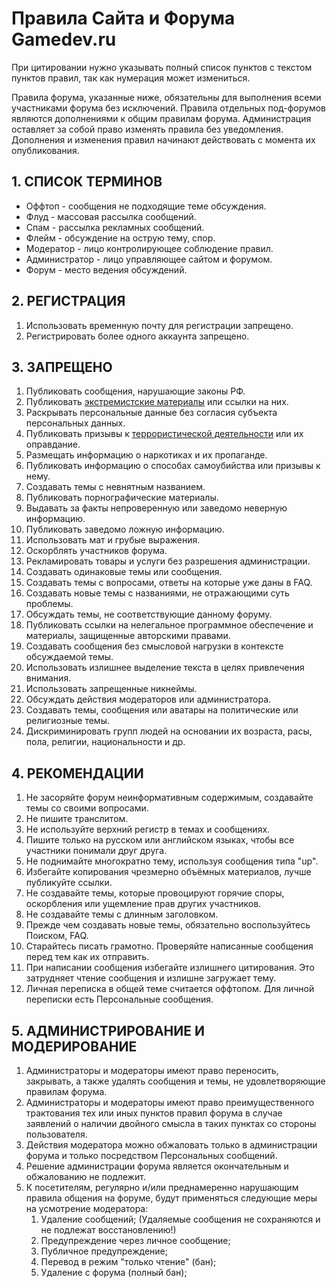 # Правила Сайта и Форума Gamedev.ru

При цитировании нужно указывать полный список пунктов с текстом пунктов правил, так как нумерация может измениться.

Правила форума, указанные ниже, обязательны для выполнения всеми участниками форума без исключений.
Правила отдельных под-форумов являются дополнениями к общим правилам форума.
Администрация оставляет за собой право изменять правила без уведомления.
Дополнения и изменения правил начинают действовать с момента их опубликования.

## 1. СПИСОК ТЕРМИНОВ
  * Оффтоп - сообщения не подходящие теме обсуждения.
  * Флуд - массовая рассылка сообщений.
  * Спам - рассылка рекламных сообщений.
  * Флейм - обсуждение на острую тему, спор.
  * Модератор - лицо контролирующее соблюдение правил.
  * Администратор - лицо управляющее сайтом и форумом.
  * Форум - место ведения обсуждений.
## 2. РЕГИСТРАЦИЯ
  1. Использовать временную почту для регистрации запрещено.
  2. Регистрировать более одного аккаунта запрещено.

## 3. ЗАПРЕЩЕНО
  1. Публиковать сообщения, нарушающие законы РФ.
  2. Публиковать [экстремистские материалы](https://minjust.gov.ru/ru/extremist-materials/) или ссылки на них.
  3. Раскрывать персональные данные без согласия субъекта персональных данных.
  4. Публиковать призывы к [террористической деятельности](http://www.consultant.ru/document/cons_doc_LAW_58840/4fdc493704d123d418c32ed33872ca5b3fb16936/) или их оправдание.
  5. Размещать информацию о наркотиках и их пропаганде.
  6. Публиковать информацию о способах самоубийства или призывы к нему.
  7. Создавать темы с невнятным названием.
  8. Публиковать порнографические материалы.
  9. Выдавать за факты непроверенную или заведомо неверную информацию.
  10. Публиковать заведомо ложную информацию.
  11. Использовать мат и грубые выражения.
  12. Оскорблять участников форума.
  13. Рекламировать товары и услуги без разрешения администрации.
  14. Создавать одинаковые темы или сообщения.
  15. Создавать темы с вопросами, ответы на которые уже даны в FAQ.
  16. Создавать новые темы с названиями, не отражающими суть проблемы.
  17. Обсуждать темы, не соответствующие данному форуму.
  18. Публиковать ссылки на нелегальное программное обеспечение и материалы, защищенные авторскими правами.
  19. Создавать сообщения без смысловой нагрузки в контексте обсуждаемой темы.
  20. Использовать излишнее выделение текста в целях привлечения внимания.
  21. Использовать запрещенные никнеймы.
  22. Обсуждать действия модераторов или администратора.
  23. Создавать темы, сообщения или аватары на политические или религиозные темы.
  24. Дискриминировать групп людей на основании их возраста, расы, пола, религии, национальности и др.

## 4. РЕКОМЕНДАЦИИ
  1. Не засоряйте форум неинформативным содержимым, создавайте темы со своими вопросами.
  2. Не пишите транслитом.
  3. Не используйте верхний регистр в темах и сообщениях.
  4. Пишите только на русском или английском языках, чтобы все участники понимали друг друга.
  56. Не поднимайте многократно тему, используя сообщения типа "up".
  6. Избегайте копирования чрезмерно объёмных материалов, лучше публикуйте ссылки.
  7. Не создавайте темы, которые провоцируют горячие споры, оскорбления или ущемление прав других участников.
  8. Не создавайте темы с длинным заголовком.
  9. Прежде чем создавать новые темы, обязательно воспользуйтесь Поиском, FAQ.
  10. Старайтесь писать грамотно. Проверяйте написанные сообщения перед тем как их отправить.
  11. При написании сообщения избегайте излишнего цитирования. Это затрудняет чтение сообщения и излишне загружает тему.
  12. Личная переписка в общей теме считается оффтопом. Для личной переписки есть Персональные сообщения.

## 5. АДМИНИСТРИРОВАНИЕ И МОДЕРИРОВАНИЕ
  1. Администраторы и модераторы имеют право переносить, закрывать, а также удалять сообщения и темы, не удовлетворяющие правилам форума.
  2. Администраторы и модераторы имеют право преимущественного трактования тех или иных пунктов правил форума в случае заявлений о наличии двойного смысла в таких пунктах со стороны пользователя.
  3. Действия модератора можно обжаловать только в администрации форума и только посредством Персональных сообщений.
  4. Решение администрации форума является окончательным и обжалованию не подлежит.
  5. К посетителям, регулярно и/или преднамеренно нарушающим правила общения на форуме, будут применяться следующие меры на усмотрение модератора:
       1. Удаление сообщений; (Удаляемые сообщения не сохраняются и не подлежат восстановлению!)
       2. Предупреждение через личное сообщение;
       3. Публичное предупреждение;
       4. Перевод в режим "только чтение" (бан);
       5. Удаление с форума (полный бан);
